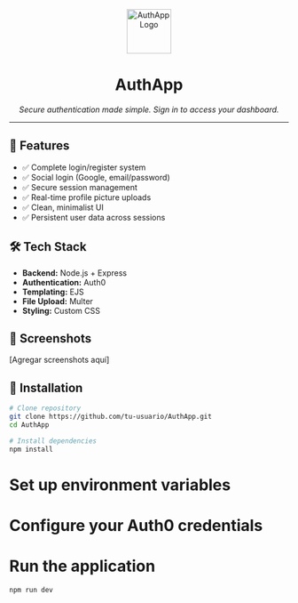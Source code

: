 <div align="center">
  <img src="images/logo.jpg" alt="AuthApp Logo" width="80" height="80">
  
  # AuthApp
  
  *Secure authentication made simple. Sign in to access your dashboard.*
</div>

---

## 🚀 Features

- ✅ Complete login/register system
- ✅ Social login (Google, email/password)  
- ✅ Secure session management
- ✅ Real-time profile picture uploads
- ✅ Clean, minimalist UI
- ✅ Persistent user data across sessions

## 🛠️ Tech Stack

- **Backend:** Node.js + Express
- **Authentication:** Auth0
- **Templating:** EJS
- **File Upload:** Multer
- **Styling:** Custom CSS

## 📱 Screenshots

[Agregar screenshots aquí]

## 🔧 Installation

```bash
# Clone repository
git clone https://github.com/tu-usuario/AuthApp.git
cd AuthApp
```

```bash
# Install dependencies
npm install
```

# Set up environment variables

# Configure your Auth0 credentials

# Run the application
```bash
npm run dev
```
